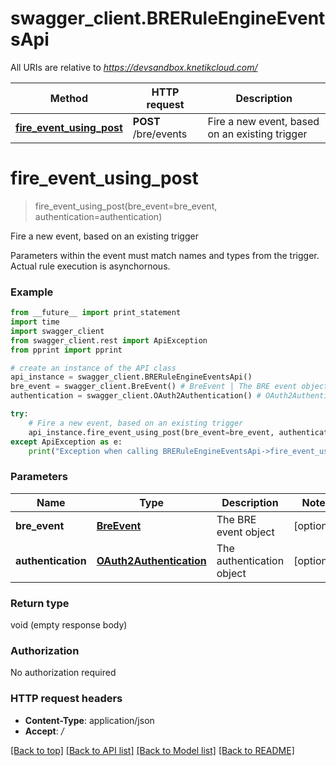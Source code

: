 # swagger_client.BRERuleEngineEventsApi

All URIs are relative to *https://devsandbox.knetikcloud.com/*

Method | HTTP request | Description
------------- | ------------- | -------------
[**fire_event_using_post**](BRERuleEngineEventsApi.md#fire_event_using_post) | **POST** /bre/events | Fire a new event, based on an existing trigger


# **fire_event_using_post**
> fire_event_using_post(bre_event=bre_event, authentication=authentication)

Fire a new event, based on an existing trigger

Parameters within the event must match names and types from the trigger. Actual rule execution is asynchornous.

### Example 
```python
from __future__ import print_statement
import time
import swagger_client
from swagger_client.rest import ApiException
from pprint import pprint

# create an instance of the API class
api_instance = swagger_client.BRERuleEngineEventsApi()
bre_event = swagger_client.BreEvent() # BreEvent | The BRE event object (optional)
authentication = swagger_client.OAuth2Authentication() # OAuth2Authentication | The authentication object (optional)

try: 
    # Fire a new event, based on an existing trigger
    api_instance.fire_event_using_post(bre_event=bre_event, authentication=authentication)
except ApiException as e:
    print("Exception when calling BRERuleEngineEventsApi->fire_event_using_post: %s\n" % e)
```

### Parameters

Name | Type | Description  | Notes
------------- | ------------- | ------------- | -------------
 **bre_event** | [**BreEvent**](BreEvent.md)| The BRE event object | [optional] 
 **authentication** | [**OAuth2Authentication**](OAuth2Authentication.md)| The authentication object | [optional] 

### Return type

void (empty response body)

### Authorization

No authorization required

### HTTP request headers

 - **Content-Type**: application/json
 - **Accept**: */*

[[Back to top]](#) [[Back to API list]](../README.md#documentation-for-api-endpoints) [[Back to Model list]](../README.md#documentation-for-models) [[Back to README]](../README.md)

